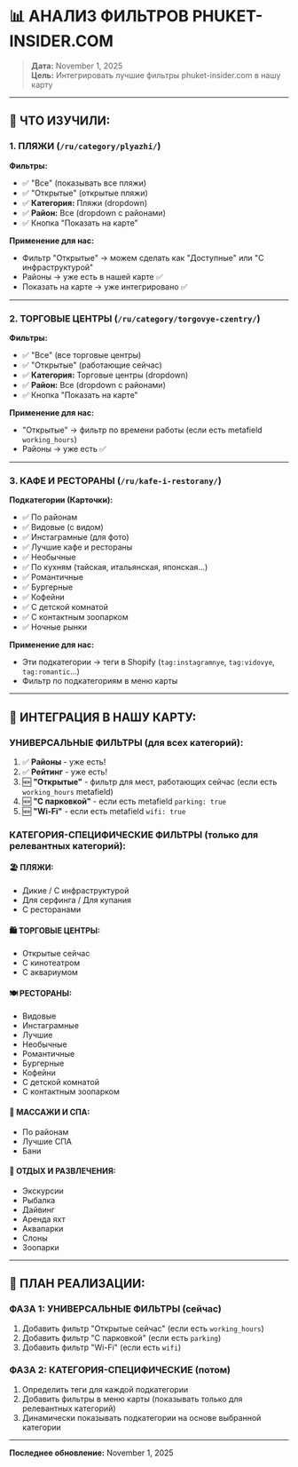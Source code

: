 # 📊 АНАЛИЗ ФИЛЬТРОВ PHUKET-INSIDER.COM

> **Дата:** November 1, 2025  
> **Цель:** Интегрировать лучшие фильтры phuket-insider.com в нашу карту

---

## 🎯 ЧТО ИЗУЧИЛИ:

### 1. **ПЛЯЖИ** (`/ru/category/plyazhi/`)
**Фильтры:**
- ✅ "Все" (показывать все пляжи)
- ✅ "Открытые" (открытые пляжи)
- ✅ **Категория:** Пляжи (dropdown)
- ✅ **Район:** Все (dropdown с районами)
- ✅ Кнопка "Показать на карте"

**Применение для нас:**
- Фильтр "Открытые" → можем сделать как "Доступные" или "С инфраструктурой"
- Районы → уже есть в нашей карте ✅
- Показать на карте → уже интегрировано ✅

---

### 2. **ТОРГОВЫЕ ЦЕНТРЫ** (`/ru/category/torgovye-czentry/`)
**Фильтры:**
- ✅ "Все" (все торговые центры)
- ✅ "Открытые" (работающие сейчас)
- ✅ **Категория:** Торговые центры (dropdown)
- ✅ **Район:** Все (dropdown с районами)
- ✅ Кнопка "Показать на карте"

**Применение для нас:**
- "Открытые" → фильтр по времени работы (если есть metafield `working_hours`)
- Районы → уже есть ✅

---

### 3. **КАФЕ И РЕСТОРАНЫ** (`/ru/kafe-i-restorany/`)
**Подкатегории (Карточки):**
- ✅ По районам
- ✅ Видовые (с видом)
- ✅ Инстаграмные (для фото)
- ✅ Лучшие кафе и рестораны
- ✅ Необычные
- ✅ По кухням (тайская, итальянская, японская...)
- ✅ Романтичные
- ✅ Бургерные
- ✅ Кофейни
- ✅ С детской комнатой
- ✅ С контактным зоопарком
- ✅ Ночные рынки

**Применение для нас:**
- Эти подкатегории → теги в Shopify (`tag:instagramnye`, `tag:vidovye`, `tag:romantic`...)
- Фильтр по подкатегориям в меню карты

---

## 🎯 ИНТЕГРАЦИЯ В НАШУ КАРТУ:

### **УНИВЕРСАЛЬНЫЕ ФИЛЬТРЫ** (для всех категорий):
1. ✅ **Районы** - уже есть!
2. ✅ **Рейтинг** - уже есть!
3. 🆕 **"Открытые"** - фильтр для мест, работающих сейчас (если есть `working_hours` metafield)
4. 🆕 **"С парковкой"** - если есть metafield `parking: true`
5. 🆕 **"Wi-Fi"** - если есть metafield `wifi: true`

### **КАТЕГОРИЯ-СПЕЦИФИЧЕСКИЕ ФИЛЬТРЫ** (только для релевантных категорий):

#### 🏖️ **ПЛЯЖИ:**
- Дикие / С инфраструктурой
- Для серфинга / Для купания
- С ресторанами

#### 🛍️ **ТОРГОВЫЕ ЦЕНТРЫ:**
- Открытые сейчас
- С кинотеатром
- С аквариумом

#### 🍽️ **РЕСТОРАНЫ:**
- Видовые
- Инстаграмные
- Лучшие
- Необычные
- Романтичные
- Бургерные
- Кофейни
- С детской комнатой
- С контактным зоопарком

#### 💆 **МАССАЖИ И СПА:**
- По районам
- Лучшие СПА
- Бани

#### 🎯 **ОТДЫХ И РАЗВЛЕЧЕНИЯ:**
- Экскурсии
- Рыбалка
- Дайвинг
- Аренда яхт
- Аквапарки
- Слоны
- Зоопарки

---

## 🚀 ПЛАН РЕАЛИЗАЦИИ:

### **ФАЗА 1: УНИВЕРСАЛЬНЫЕ ФИЛЬТРЫ** (сейчас)
1. Добавить фильтр "Открытые сейчас" (если есть `working_hours`)
2. Добавить фильтр "С парковкой" (если есть `parking`)
3. Добавить фильтр "Wi-Fi" (если есть `wifi`)

### **ФАЗА 2: КАТЕГОРИЯ-СПЕЦИФИЧЕСКИЕ** (потом)
1. Определить теги для каждой подкатегории
2. Добавить фильтры в меню карты (показывать только для релевантных категорий)
3. Динамически показывать подкатегории на основе выбранной категории

---

**Последнее обновление:** November 1, 2025


